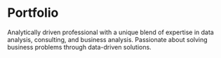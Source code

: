 # Portfolio

Analytically driven professional with a unique blend of expertise in data analysis, consulting, and business analysis. Passionate about solving business problems through data-driven solutions.


